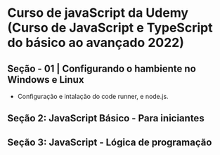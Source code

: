 # Curso de javaScript da Udemy (Curso de JavaScript e TypeScript do básico ao avançado 2022)

## Seção - 01 | Configurando o hambiente no Windows e Linux
* Configuração e intalação do  code  runner, e node.js.

## Seção 2: JavaScript Básico - Para iniciantes


## Seção 3: JavaScript - Lógica de programação


